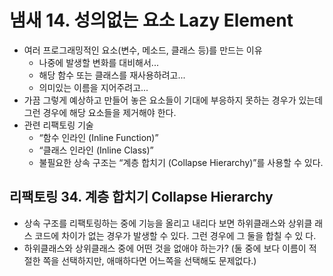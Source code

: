 # 냄새 14. 성의없는 요소 Lazy Element

- 여러 프로그래밍적인 요소(변수, 메소드, 클래스 등)를 만드는 이유
    - 나중에 발생할 변화를 대비해서...
    - 해당 함수 또는 클래스를 재사용하려고...
    - 의미있는 이름을 지어주려고...
- 가끔 그렇게 예상하고 만들어 놓은 요소들이 기대에 부응하지 못하는 경우가 있는데 그런 경우에 해당 요소들을 제거해야 한다.
- 관련 리팩토링 기술
    - “함수 인라인 (Inline Function)”
    - “클래스 인라인 (Inline Class)”
    - 불필요한 상속 구조는 “계층 합치기 (Collapse Hierarchy)”를 사용할 수 있다.

## 리팩토링 34. 계층 합치기 Collapse Hierarchy

- 상속 구조를 리팩토링하는 중에 기능을 올리고 내리다 보면 하위클래스와 상위클 래스 코드에 차이가 없는 경우가 발생할 수 있다. 그런 경우에 그 둘을 합칠 수 있 다.
- 하위클래스와 상위클래스 중에 어떤 것을 없애야 하는가? (둘 중에 보다 이름이 적 절한 쪽을 선택하지만, 애매하다면 어느쪽을 선택해도 문제없다.)
